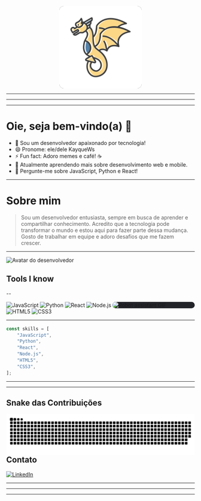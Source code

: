 <p align="center">
  <img src="Img/avatar.svg" width="220" alt="Desenvolvedor no escuro" align="center" style="background:#22242a; border-radius:12px;"/>
</p>

---
---
---
# Oie, seja bem-vindo(a) 👋

- 🔭 Sou um desenvolvedor apaixonado por tecnologia!
- 😄 Pronome: ele/dele KayqueWs
- ⚡ Fun fact: Adoro memes e café! ☕
- 🌱 Atualmente aprendendo mais sobre desenvolvimento web e mobile.
- 💬 Pergunte-me sobre JavaScript, Python e React!
---
# Sobre mim

> Sou um desenvolvedor entusiasta, sempre em busca de aprender e compartilhar conhecimento.
Acredito que a tecnologia pode transformar o mundo e estou aqui para fazer parte dessa mudança. Gosto de trabalhar em
equipe e adoro desafios que me fazem crescer.

-----------

<p>
    <img src="Img/avatar%20(1).svg" alt="Avatar do desenvolvedor">
</p>

## Tools I know
--

<p align="left">
  <img src="Img/ai-robot-assistant.gif" width="220" alt="Robot assistant GIF" align="right"
       style="background:#22242a; border-radius:12px;"/>
</p>


<p>
  <img src="https://img.shields.io/badge/-JavaScript-333?style=flat&logo=javascript" alt="JavaScript" />
  <img src="https://img.shields.io/badge/-Python-333?style=flat&logo=python" alt="Python" />
  <img src="https://img.shields.io/badge/-React-333?style=flat&logo=react" alt="React" />
  <img src="https://img.shields.io/badge/-Node.js-333?style=flat&logo=node.js" alt="Node.js" />
  <img src="https://img.shields.io/badge/-HTML5-333?style=flat&logo=html5" alt="HTML5" />
  <img src="https://img.shields.io/badge/-CSS3-333?style=flat&logo=css3" alt="CSS3" />

-----------

```js
const skills = [
    "JavaScript",
    "Python",
    "React",
    "Node.js",
    "HTML5",
    "CSS3",
];
```

---
---

## Snake das Contribuições

<p align="center" style="background:#22242a; border-radius:12px;" >
  <img src="./output/github-contribution-grid-snake.svg" alt="snake gif" width="800" align="right"/>
</p>

---

## Contato

[![LinkedIn](https://img.shields.io/badge/-LinkedIn-181717?style=flat&logo=linkedin)](https://www.linkedin.com/in/kayque-wallace-da-silva-534806261/)

---
---
---
